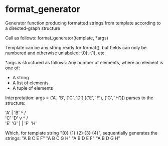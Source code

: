 # format_generator
Generator function producing formatted strings from template according to a directed-graph structure

Call as follows:
format_generator(template, \*args)

Template can be any string ready for format(), but fields can only be numbered
and otherwise unlabeled: {0}, {1}, etc.

\*args is structured as follows:
Any number of elements, where an element is one of:
- A string
- A list of elements
- A tuple of elements

Interpretation:
args = ('A', 'B', ['C', 'D'] [('E', 'F'), ('G', 'H')])
parses to the structure:

  'A'
   |
  'B'
   ^
  / \
'C' 'D'
   v
   ^
  / \
'E' 'G'
 |   |
'F' 'H'

Which, for template string "{0} {1} {2} {3} {4}", sequentially generates the strings:
"A B C E F"
"A B C G H"
"A B D E F"
"A B D G H"
